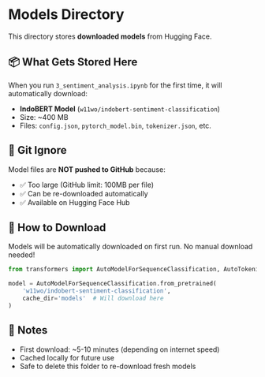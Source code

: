# Models Directory

This directory stores **downloaded models** from Hugging Face.

## 📦 What Gets Stored Here

When you run `3_sentiment_analysis.ipynb` for the first time, it will automatically download:

- **IndoBERT Model** (`w11wo/indobert-sentiment-classification`)
- Size: ~400 MB
- Files: `config.json`, `pytorch_model.bin`, `tokenizer.json`, etc.

## 🚫 Git Ignore

Model files are **NOT pushed to GitHub** because:
- ✅ Too large (GitHub limit: 100MB per file)
- ✅ Can be re-downloaded automatically
- ✅ Available on Hugging Face Hub

## 🔄 How to Download

Models will be automatically downloaded on first run. No manual download needed!

```python
from transformers import AutoModelForSequenceClassification, AutoTokenizer

model = AutoModelForSequenceClassification.from_pretrained(
    'w11wo/indobert-sentiment-classification',
    cache_dir='models'  # Will download here
)
```

## 📝 Notes

- First download: ~5-10 minutes (depending on internet speed)
- Cached locally for future use
- Safe to delete this folder to re-download fresh models
